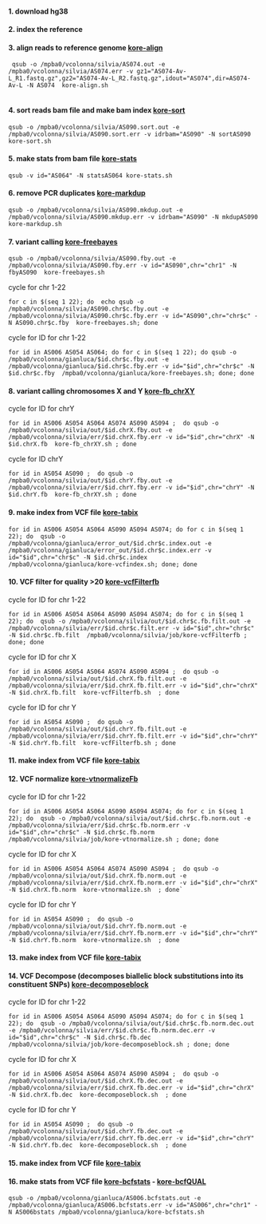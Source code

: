 
#### 1. download hg38 

#### 2. index the reference


#### 3. align reads to reference genome [kore-align](jobs/kore-align.sh)
```
 qsub -o /mpba0/vcolonna/silvia/AS074.out -e /mpba0/vcolonna/silvia/AS074.err -v gz1="AS074-Av-L_R1.fastq.gz",gz2="AS074-Av-L_R2.fastq.gz",idout="AS074",dir=AS074-Av-L -N AS074  kore-align.sh
 
 ```
 
 #### 4. sort reads bam file and make bam index  [kore-sort](jobs/kore-sort.sh)
 ```
 qsub -o /mpba0/vcolonna/silvia/AS090.sort.out -e /mpba0/vcolonna/silvia/AS090.sort.err -v idrbam="AS090" -N sortAS090  kore-sort.sh
 
 ```

#### 5. make stats from bam file  [kore-stats](jobs/kore-stats.sh)
 ```
 qsub -v id="AS064" -N statsAS064 kore-stats.sh
 
  ```
 
 #### 6. remove PCR duplicates [kore-markdup](jobs/kore-markdup.sh)
  ```
 qsub -o /mpba0/vcolonna/silvia/AS090.mkdup.out -e /mpba0/vcolonna/silvia/AS090.mkdup.err -v idrbam="AS090" -N mkdupAS090  kore-markdup.sh
 
 ```
 
 #### 7. variant calling [kore-freebayes](jobs/kore-freebayes.sh)
  ```
 qsub -o /mpba0/vcolonna/silvia/AS090.fby.out -e /mpba0/vcolonna/silvia/AS090.fby.err -v id="AS090",chr="chr1" -N fbyAS090  kore-freebayes.sh
 
 ```
 
 cycle for chr 1-22 
  ```
 for c in $(seq 1 22); do  echo qsub -o /mpba0/vcolonna/silvia/AS090.chr$c.fby.out -e /mpba0/vcolonna/silvia/AS090.chr$c.fby.err -v id="AS090",chr="chr$c" -N AS090.chr$c.fby  kore-freebayes.sh; done 
 
 ```


 cycle for ID for  chr 1-22 
  ```
  for id in AS006 AS054 AS064; do for c in $(seq 1 22); do qsub -o /mpba0/vcolonna/gianluca/$id.chr$c.fby.out -e /mpba0/vcolonna/gianluca/$id.chr$c.fby.err -v id="$id",chr="chr$c" -N $id.chr$c.fby  /mpba0/vcolonna/gianluca/kore-freebayes.sh; done; done
 
 ```

#### 8. variant calling chromosomes X and Y [kore-fb_chrXY](jobs/kore-fb_chrXY.sh)

 cycle for ID for  chrY
  ```
 for id in AS006 AS054 AS064 AS074 AS090 AS094 ;  do qsub -o /mpba0/vcolonna/silvia/out/$id.chrX.fby.out -e /mpba0/vcolonna/silvia/err/$id.chrX.fby.err -v id="$id",chr="chrX" -N $id.chrX.fb  kore-fb_chrXY.sh ; done
 
 ```
 cycle for ID chrY
 ```
 for id in AS054 AS090 ;  do qsub -o /mpba0/vcolonna/silvia/out/$id.chrY.fby.out -e /mpba0/vcolonna/silvia/err/$id.chrY.fby.err -v id="$id",chr="chrY" -N $id.chrY.fb  kore-fb_chrXY.sh ; done
 
 ```
 
 #### 9. make index from VCF file  [kore-tabix](jobs/kore-tabix.sh)
 ```
for id in AS006 AS054 AS064 AS090 AS094 AS074; do for c in $(seq 1 22); do  qsub -o /mpba0/vcolonna/gianluca/error_out/$id.chr$c.index.out -e /mpba0/vcolonna/gianluca/error_out/$id.chr$c.index.err -v id="$id",chr="chr$c" -N $id.chr$c.index  /mpba0/vcolonna/gianluca/kore-vcfindex.sh; done; done
 
  ```
 #### 10. VCF filter for quality >20 [kore-vcfFilterfb](jobs/kore-vcfFilterfb.sh)
 cycle for ID for chr 1-22
 ```
 for id in AS006 AS054 AS064 AS090 AS094 AS074; do for c in $(seq 1 22); do  qsub -o /mpba0/vcolonna/silvia/out/$id.chr$c.fb.filt.out -e /mpba0/vcolonna/silvia/err/$id.chr$c.filt.err -v id="$id",chr="chr$c" -N $id.chr$c.fb.filt  /mpba0/vcolonna/silvia/job/kore-vcfFilterfb ; done; done

```
cycle for ID for chr X 
```
for id in AS006 AS054 AS064 AS074 AS090 AS094 ;  do qsub -o /mpba0/vcolonna/silvia/out/$id.chrX.fb.filt.out -e /mpba0/vcolonna/silvia/err/$id.chrX.fb.filt.err -v id="$id",chr="chrX" -N $id.chrX.fb.filt  kore-vcfFilterfb.sh  ; done

```
cycle for ID for chr Y
```
for id in AS054 AS090 ;  do qsub -o /mpba0/vcolonna/silvia/out/$id.chrY.fb.filt.out -e /mpba0/vcolonna/silvia/err/$id.chrY.fb.filt.err -v id="$id",chr="chrY" -N $id.chrY.fb.filt  kore-vcfFilterfb.sh ; done

```
#### 11. make index from VCF file  [kore-tabix](jobs/kore-tabix.sh)

 #### 12. VCF normalize [kore-vtnormalizeFb](jobs/kore-vtnormalizeFb.sh)
 cycle for ID for chr 1-22
 ```
for id in AS006 AS054 AS064 AS090 AS094 AS074; do for c in $(seq 1 22); do  qsub -o /mpba0/vcolonna/silvia/out/$id.chr$c.fb.norm.out -e /mpba0/vcolonna/silvia/err/$id.chr$c.fb.norm.err -v id="$id",chr="chr$c" -N $id.chr$c.fb.norm  /mpba0/vcolonna/silvia/job/kore-vtnormalize.sh ; done; done

```
cycle for ID for chr X
```
for id in AS006 AS054 AS064 AS074 AS090 AS094 ;  do qsub -o /mpba0/vcolonna/silvia/out/$id.chrX.fb.norm.out -e /mpba0/vcolonna/silvia/err/$id.chrX.fb.norm.err -v id="$id",chr="chrX" -N $id.chrX.fb.norm  kore-vtnormalize.sh  ; done`

```
cycle for ID for chr Y
```
for id in AS054 AS090 ;  do qsub -o /mpba0/vcolonna/silvia/out/$id.chrY.fb.norm.out -e /mpba0/vcolonna/silvia/err/$id.chrY.fb.norm.err -v id="$id",chr="chrY" -N $id.chrY.fb.norm  kore-vtnormalize.sh  ; done

```

#### 13. make index from VCF file  [kore-tabix](jobs/kore-tabix.sh)

 #### 14. VCF Decompose (decomposes biallelic block substitutions into its constituent SNPs) [kore-decomposeblock](jobs/kore-decomposeblock.sh)
 cycle for ID for chr 1-22
 ```
 for id in AS006 AS054 AS064 AS090 AS094 AS074; do for c in $(seq 1 22); do  qsub -o /mpba0/vcolonna/silvia/out/$id.chr$c.fb.norm.dec.out -e /mpba0/vcolonna/silvia/err/$id.chr$c.fb.norm.dec.err -v id="$id",chr="chr$c" -N $id.chr$c.fb.dec  /mpba0/vcolonna/silvia/job/kore-decomposeblock.sh ; done; done
 
 ```
 cycle for ID for chr X
 ```
 for id in AS006 AS054 AS064 AS074 AS090 AS094 ;  do qsub -o /mpba0/vcolonna/silvia/out/$id.chrX.fb.dec.out -e /mpba0/vcolonna/silvia/err/$id.chrX.fb.dec.err -v id="$id",chr="chrX" -N $id.chrX.fb.dec  kore-decomposeblock.sh  ; done
 
```
cycle for ID for chr Y
```
for id in AS054 AS090 ;  do qsub -o /mpba0/vcolonna/silvia/out/$id.chrY.fb.dec.out -e /mpba0/vcolonna/silvia/err/$id.chrY.fb.dec.err -v id="$id",chr="chrY" -N $id.chrY.fb.dec  kore-decomposeblock.sh  ; done

```
 #### 15. make index from VCF file  [kore-tabix](jobs/kore-tabix.sh)
 
#### 16. make stats from VCF file  [kore-bcfstats](jobs/kore-bcfstats.sh) - [kore-bcfQUAL](jobs/kore-bcfQUALstats.sh)
 ```
qsub -o /mpba0/vcolonna/gianluca/AS006.bcfstats.out -e /mpba0/vcolonna/gianluca/AS006.bcfstats.err -v id="AS006",chr="chr1" -N AS006bstats /mpba0/vcolonna/gianluca/kore-bcfstats.sh

 
  ```
